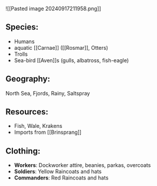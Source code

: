 ![[Pasted image 20240917211958.png]]
## Species:
- Humans
- aquatic [[Carnae]] ([[Rosmar]], Otters)
- Trolls
- Sea-bird [[Aven]]s (gulls, albatross, fish-eagle)
## Geography:
North Sea, Fjords, Rainy, Saltspray
## Resources:
- Fish, Wale, Krakens
- Imports from [[Brinsprang]]
## Clothing:
- **Workers**: Dockworker attire, beanies, parkas, overcoats
- **Soldiers**: Yellow Raincoats and hats
- **Commanders**: Red Raincoats and hats
